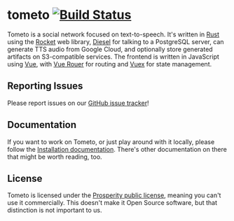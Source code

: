 # tometo [![Build Status](https://ci.marisa.cloud/api/badges/t/tometo/status.svg)](https://ci.marisa.cloud/t/tometo)

Tometo is a social network focused on text-to-speech. It's written in
[Rust](https://rust-lang.org) using the [Rocket](https://rocket.rs) web library,
[Diesel](https://diesel.rs) for talking to a PostgreSQL server, can generate TTS
audio from Google Cloud, and optionally store generated artifacts on
S3-compatible services. The frontend is written in JavaScript using
[Vue](https://vuejs.org), with [Vue Rouer](https://router.vuejs.org) for routing
and [Vuex](https://vuex.vuejs.org) for state management.

## Reporting Issues

Please report issues on our [GitHub issue tracker](https://github.com/tometoproject/tometo/issues)!

## Documentation

If you want to work on Tometo, or just play around with it locally, please
follow the [Installation documentation](https://docs.tometo.org/installation/).
There's other documentation on there that might be worth reading, too.

## License

Tometo is licensed under the [Prosperity public license](./LICENSE), meaning you
can't use it commercially. This doesn't make it Open Source software, but that
distinction is not important to us.
